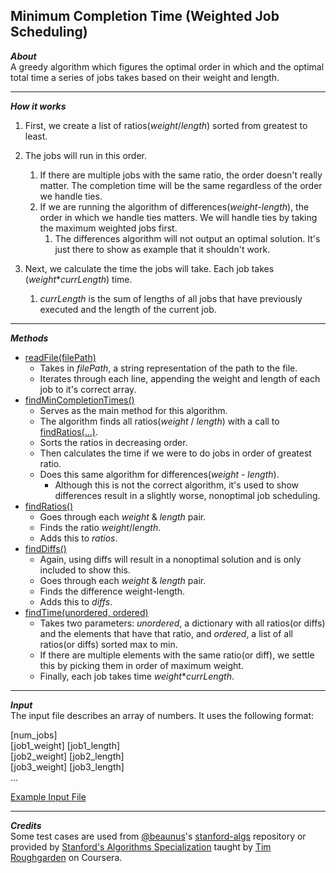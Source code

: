 ## Minimum Completion Time (Weighted Job Scheduling)
_**About**_  
A greedy algorithm which figures the optimal order in which and the optimal total time a series of jobs takes based on their weight and length.  

---  

_**How it works**_  
1. First, we create a list of ratios(_weight_/_length_) sorted from greatest to least.  

1. The jobs will run in this order. 
    1. If there are multiple jobs with the same ratio, the order doesn't really matter. The completion time will be the same regardless of the order we handle ties.
    1. If we are running the algorithm of differences(_weight_-_length_), the order in which we handle ties matters. We will handle ties by taking the maximum weighted jobs first.
        1. The differences algorithm will not output an optimal solution. It's just there to show as example that it shouldn't work.

1. Next, we calculate the time the jobs will take. Each job takes (_weight_\*_currLength_) time.  
    1. _currLength_ is the sum of lengths of all jobs that have previously executed and the length of the current job.

---  

_**Methods**_  
- [readFile(filePath)]( https://github.com/keshprad/Algorithms/blob/75535c5b925405c541b56a982f76981105489146/GreedyJobSchedulingTimes/Scheduling.py#L5 )  
    - Takes in _filePath_, a string representation of the path to the file.  
    - Iterates through each line, appending the weight and length of each job to it's correct array.  
- [findMinCompletionTimes()]( https://github.com/keshprad/Algorithms/blob/75535c5b925405c541b56a982f76981105489146/GreedyJobSchedulingTimes/Scheduling.py#L18 )  
    - Serves as the main method for this algorithm.  
    - The algorithm finds all ratios(_weight_ / _length_) with a call to [findRatios(...)]( https://github.com/keshprad/Algorithms/blob/75535c5b925405c541b56a982f76981105489146/GreedyJobSchedulingTimes/Scheduling.py#L27 ).  
    - Sorts the ratios in decreasing order.  
    - Then calculates the time if we were to do jobs in order of greatest ratio.
    - Does this same algorithm for differences(_weight_ - _length_). 
        - Although this is not the correct algorithm, it's used to show differences result in a slightly worse, nonoptimal job scheduling.  
- [findRatios()]( https://github.com/keshprad/Algorithms/blob/75535c5b925405c541b56a982f76981105489146/GreedyJobSchedulingTimes/Scheduling.py#L27 )  
    - Goes through each _weight_ & _length_ pair.  
    - Finds the ratio _weight_/_length_.  
    - Adds this to _ratios_.  
- [findDiffs()]( https://github.com/keshprad/Algorithms/blob/75535c5b925405c541b56a982f76981105489146/GreedyJobSchedulingTimes/Scheduling.py#L36 ) 
    - Again, using diffs will result in a nonoptimal solution and is only included to show this.  
    - Goes through each _weight_ & _length_ pair.  
    - Finds the difference weight-length.  
    - Adds this to _diffs_.  
- [findTime(unordered, ordered)]( https://github.com/keshprad/Algorithms/blob/75535c5b925405c541b56a982f76981105489146/GreedyJobSchedulingTimes/Scheduling.py#L45 )  
    - Takes two parameters: _unordered_, a dictionary with all ratios(or diffs) and the elements that have that ratio, and _ordered_, a list of all ratios(or diffs) sorted max to min.  
    - If there are multiple elements with the same ratio(or diff), we settle this by picking them in order of maximum weight.  
    - Finally, each job takes time _weight_\*_currLength_.

---  

_**Input**_  
The input file describes an array of numbers. It uses the following format:  

\[num_jobs\]  
\[job1_weight\] \[job1_length\]  
\[job2_weight\] \[job2_length\]  
\[job3_weight\] \[job3_length\]  
...  

[Example Input File]( https://github.com/keshprad/Algorithms/blob/75535c5b925405c541b56a982f76981105489146/GreedyJobSchedulingTimes/testCases/test1.txt )  

---   

_**Credits**_  
Some test cases are used from [@beaunus]( https://github.com/beaunus )'s [stanford-algs]( https://github.com/beaunus/stanford-algs ) repository or provided by [Stanford's Algorithms Specialization]( https://www.coursera.org/specializations/algorithms ) taught by [Tim Roughgarden]( https://www.linkedin.com/in/tim-roughgarden-1a594855 ) on Coursera.  
